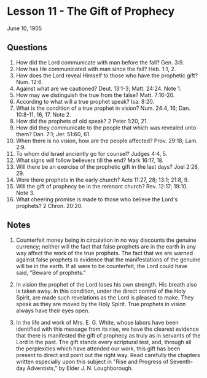 # Lesson 11 - The Gift of Prophecy

June 10, 1905

## Questions

1. How did the Lord communicate with man before the fall? Gen. 3:9.
2. How has He communicated with man since the fall? Heb. 1:1, 2.
3. How does the Lord reveal Himself to those who have the prophetic gift? Num. 12:6.
4. Against what are we cautioned? Deut. 13:1-3; Matt. 24:24. Note 1.
5. How may we distinguish the true from the false? Matt. 7:16-20.
6. According to what will a true prophet speak? Isa. 8:20.
7. What is the condition of a true prophet in vision? Num. 24:4, 16; Dan. 10:8-11, 16, 17. Note 2.
8. How did the prophets of old speak? 2 Peter 1:20, 21.
9. How did they communicate to the people that which was revealed unto them? Dan. 7:1; Jer. 51:60, 61.
10. When there is no vision, how are the people affected? Prov. 29:18; Lam. 2:9.
11. To whom did Israel anciently go for counsel? Judges 4:4, 5.
12. What signs will follow believers till the end? Mark 16:17, 18.
13. Will there be an exercise of the prophetic gift in the last days? Joel 2:28, 29.
14. Were there prophets in the early church? Acts 11:27, 28; 13:1; 21:8, 9.
15. Will the gift of prophecy be in the remnant church? Rev. 12:17; 19:10. Note 3.
16. What cheering promise is made to those who believe the Lord's prophets? 2 Chron. 20:20.

## Notes

1. Counterfeit money being in circulation in no way discounts the genuine currency; neither will the fact that false prophets are in the earth in any way affect the work of the true prophets. The fact that we are warned against false prophets is evidence that the manifestations of the genuine will be in the earth. If all were to be counterfeit, the Lord could have said, "Beware of prophets."

2. In vision the prophet of the Lord loses his own strength. His breath also is taken away. In this condition, under the direct control of the Holy Spirit, are made such revelations as the Lord is pleased to make. They speak as they are moved by the Holy Spirit. True prophets in vision always have their eyes open.

3. In the life and work of Mrs. E. G. White, whose labors have been identified with this message from its rise, we have the clearest evidence that there is manifested the gift of prophecy as truly as in servants of the Lord in the past. The gift stands every scriptural test, and, through all the perplexities which have attended our work, this gift has been present to direct and point out the right way. Read carefully the chapters written especially upon this subject in "Rise and Progress of Seventh-day Adventists," by Elder J. N. Loughborough.
